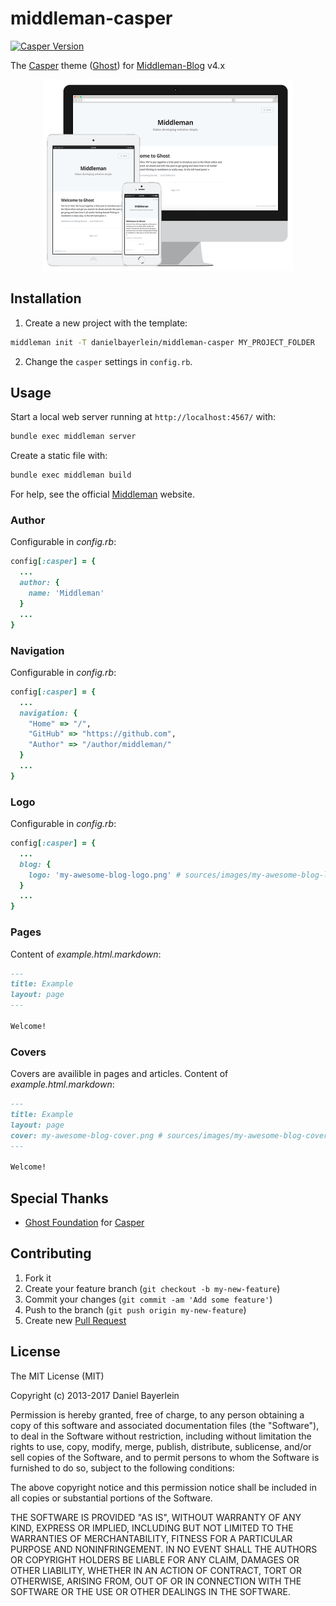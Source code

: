 # middleman-casper

[![Casper Version](https://img.shields.io/badge/Casper-1.4.0-brightgreen.svg?style=flat)](https://github.com/TryGhost/Casper)

The [Casper](https://github.com/TryGhost/Casper) theme
([Ghost](https://github.com/TryGhost/Ghost)) for
[Middleman-Blog](https://middlemanapp.com/basics/blogging/) v4.x

<p align="center">
  <img src="./screenshot.png" width="400" alt="middleman-casper screenshot">
</p>

## Installation

1. Create a new project with the template:

  ```bash
  middleman init -T danielbayerlein/middleman-casper MY_PROJECT_FOLDER
  ```

2. Change the `casper` settings in `config.rb`.

## Usage

Start a local web server running at `http://localhost:4567/` with:

```bash
bundle exec middleman server
```

Create a static file with:

```bash
bundle exec middleman build
```

For help, see the official [Middleman](https://middlemanapp.com) website.

### Author

Configurable in *config.rb*:

```ruby
config[:casper] = {
  ...
  author: {
    name: 'Middleman'
  }
  ...
}
```

### Navigation

Configurable in *config.rb*:

```ruby
config[:casper] = {
  ...
  navigation: {
    "Home" => "/",
    "GitHub" => "https://github.com",
    "Author" => "/author/middleman/"
  }
  ...
}
```

### Logo

Configurable in *config.rb*:

```ruby
config[:casper] = {
  ...
  blog: {
    logo: 'my-awesome-blog-logo.png' # sources/images/my-awesome-blog-logo.png
  }
  ...
}
```

### Pages

Content of *example.html.markdown*:

```markdown
---
title: Example
layout: page
---

Welcome!
```

### Covers

Covers are availible in pages and articles. Content of *example.html.markdown*:

```markdown
---
title: Example
layout: page
cover: my-awesome-blog-cover.png # sources/images/my-awesome-blog-cover.png
---

Welcome!
```

## Special Thanks

* [Ghost Foundation](https://github.com/TryGhost/Ghost) for
  [Casper](https://github.com/TryGhost/Casper)

## Contributing

1. Fork it
2. Create your feature branch (`git checkout -b my-new-feature`)
3. Commit your changes (`git commit -am 'Add some feature'`)
4. Push to the branch (`git push origin my-new-feature`)
5. Create new [Pull Request](../../pull/new/master)

## License

The MIT License (MIT)

Copyright (c) 2013-2017 Daniel Bayerlein

Permission is hereby granted, free of charge, to any person obtaining a copy
of this software and associated documentation files (the "Software"), to deal
in the Software without restriction, including without limitation the rights
to use, copy, modify, merge, publish, distribute, sublicense, and/or sell
copies of the Software, and to permit persons to whom the Software is
furnished to do so, subject to the following conditions:

The above copyright notice and this permission notice shall be included in
all copies or substantial portions of the Software.

THE SOFTWARE IS PROVIDED "AS IS", WITHOUT WARRANTY OF ANY KIND, EXPRESS OR
IMPLIED, INCLUDING BUT NOT LIMITED TO THE WARRANTIES OF MERCHANTABILITY,
FITNESS FOR A PARTICULAR PURPOSE AND NONINFRINGEMENT. IN NO EVENT SHALL THE
AUTHORS OR COPYRIGHT HOLDERS BE LIABLE FOR ANY CLAIM, DAMAGES OR OTHER
LIABILITY, WHETHER IN AN ACTION OF CONTRACT, TORT OR OTHERWISE, ARISING FROM,
OUT OF OR IN CONNECTION WITH THE SOFTWARE OR THE USE OR OTHER DEALINGS IN
THE SOFTWARE.
